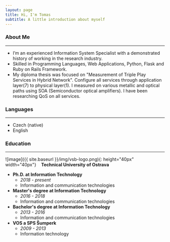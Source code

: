```yaml
---
layout: page
title: Hi, I'm Tomas
subtitle: A little introduction about myself
---
```


### About Me
***
- I’m an experienced Information System Specialist with a demonstrated history of working in the research industry. 
- Skilled in Programming Languages, Web Applications, Python, Flask and Ruby on Rails Framework.
- My diploma thesis was focused on "Measurement of Triple Play Services in Hybrid Network". Configure all services through application layer(7) to physical layer(1). I measured on various metallic and optical paths using SOA (Semiconductor optical amplifiers). I have been researching QoS on all services.

### Languages
***
- Czech (native)
- English

### Education
***
![image]({{ site.baseurl }}/img/vsb-logo.png){: height="40px" width="40px"} &nbsp;&nbsp; **Technical University of Ostrava**
  - **Ph.D. at Information Technology** 
    - *2018 - present*
    - Information and communication technologies
  - **Master's degree at Information Technology** 
    - *2016 - 2018*
    - Information and communication technologies
  - **Bachelor's degree at Information Technology** 
    - *2013 - 2016*
    - Information and communication technologies
  - **VOS a SPS Šumperk** 
    - *2009 - 2013*
    - Information technology
    
